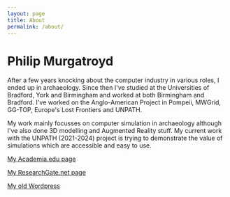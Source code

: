 ```yaml
---
layout: page
title: About
permalink: /about/
---
```


# Philip Murgatroyd
After a few years knocking about the computer industry in various roles, I ended up in archaeology. Since then I've studied at the Universities of Bradford, York and Birmingham and worked at both Birmingham and Bradford. I've worked on the Anglo-American Project in Pompeii, MWGrid, GG-TOP, Europe's Lost Frontiers and UNPATH.

My work mainly focusses on computer simulation in archaeology although I've also done 3D modelling and Augmented Reality stuff. My current work with the UNPATH (2021-2024) project is trying to demonstrate the value of simulations which are accessible and easy to use.

[My Academia.edu page](https://bradford.academia.edu/PhilipMurgatroyd)

[My ResearchGate.net page](https://www.researchgate.net/profile/Phil-Murgatroyd-2)

[My old Wordpress](https://archaeologyabm.wordpress.com/)

